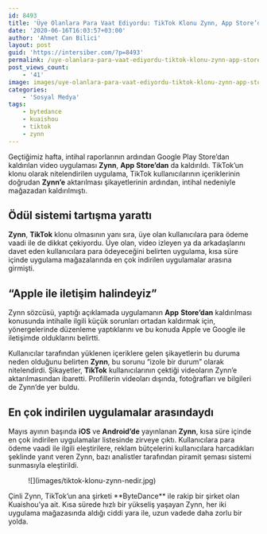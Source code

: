```yaml
---
id: 8493
title: 'Üye Olanlara Para Vaat Ediyordu: TikTok Klonu Zynn, App Store’dan da Kaldırıldı'
date: '2020-06-16T16:03:57+03:00'
author: 'Ahmet Can Bilici'
layout: post
guid: 'https://intersiber.com/?p=8493'
permalink: /uye-olanlara-para-vaat-ediyordu-tiktok-klonu-zynn-app-storedan-da-kaldirildi/
post_views_count:
    - '41'
image: images/uye-olanlara-para-vaat-ediyordu-tiktok-klonu-zynn-app-store-dan-da-kaldirildi.png
categories:
    - 'Sosyal Medya'
tags:
    - bytedance
    - kuaishou
    - tiktok
    - zynn
---
```


Geçtiğimiz hafta, intihal raporlarının ardından Google Play Store’dan kaldırılan video uygulaması **Zynn**, **App** **Store’dan** da kaldırıldı. TikTok’un klonu olarak nitelendirilen uygulama, TikTok kullanıcılarının içeriklerinin doğrudan **Zynn’e** aktarılması şikayetlerinin ardından, intihal nedeniyle mağazadan kaldırılmıştı.

## Ödül sistemi tartışma yarattı

**Zynn**, **TikTok** klonu olmasının yanı sıra, üye olan kullanıcılara para ödeme vaadi ile de dikkat çekiyordu. Üye olan, video izleyen ya da arkadaşlarını davet eden kullanıcılara para ödeyeceğini belirten uygulama, kısa süre içinde uygulama mağazalarında en çok indirilen uygulamalar arasına girmişti.

## “Apple ile iletişim halindeyiz”

Zynn sözcüsü, yaptığı açıklamada uygulamanın **App** **Store’dan** kaldırılması konusunda intihalle ilgili küçük sorunları ortadan kaldırmak için, yönergelerinde düzenleme yaptıklarını ve bu konuda Apple ve Google ile iletişimde olduklarını belirtti.

Kullanıcılar tarafından yüklenen içeriklere gelen şikayetlerin bu duruma neden olduğunu belirten **Zynn**, bu sorunu “izole bir durum” olarak nitelendirdi. Şikayetler, **TikTok** kullanıcılarının çektiği videoların Zynn’e aktarılmasından ibaretti. Profillerin videoları dışında, fotoğrafları ve bilgileri de Zynn’de yer buldu.

## En çok indirilen uygulamalar arasındaydı

Mayıs ayının başında **iOS** ve **Android’de** yayınlanan **Zynn**, kısa süre içinde en çok indirilen uygulamalar listesinde zirveye çıktı. Kullanıcılara para ödeme vaadi ile ilgili eleştirilere, reklam bütçelerini kullanıcılara harcadıkları şeklinde yanıt veren Zynn, bazı analistler tarafından piramit şeması sistemi sunmasıyla eleştirildi.

<figure class="wp-block-image size-large">![](images/tiktok-klonu-zynn-nedir.jpg)</figure>Çinli Zynn, TikTok’un ana şirketi **ByteDance** ile rakip bir şirket olan Kuaishou’ya ait. Kısa sürede hızlı bir yükseliş yaşayan Zynn, her iki uygulama mağazasında aldığı ciddi yara ile, uzun vadede daha zorlu bir yolda.